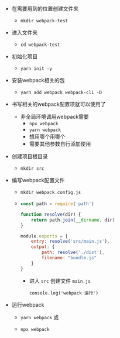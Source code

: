 - 在需要用到的位置创建文件夹

  - `mkdir webpack-test`

- 进入文件夹
  - `cd webpack-test`
  
- 初始化项目
  - `yarn init -y`
  
- 安装webpack相关的包
  - `yarn add webpack webpack-cli -D`
  
- 书写相关的webpack配置项就可以使用了
  - 非全局环境调用webpack需要
    - `npx webpack `
    -  `yarn webpack`
    -  想用哪个用哪个
    - 需要其他参数自行添加使用
  
- 创建项目根目录

  - `mkdir src`

- 编写webpack配置文件

  - `mkdir webpack.config.js`

  - ```js
    const path = require('path')
    
    function resolve(dir) {
        return path.join(__dirname, dir)
    }
    
    module.exports = {
        entry: resolve('src/main.js'),
        output: {
            path: resolve('./dist'),
            filename: "bundle.js"
        }
    }
    ```

    - 进入 `src` 创建文件 `main.js` 

      ```
      console.log('webpack 运行')
      ```

- 运行webpack

  - `yarn webpack` 或

  - `npx webpack`


